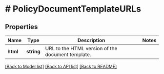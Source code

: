 # # PolicyDocumentTemplateURLs

## Properties

Name | Type | Description | Notes
------------ | ------------- | ------------- | -------------
**html** | **string** | URL to the HTML version of the document template. |

[[Back to Model list]](../../README.md#models) [[Back to API list]](../../README.md#endpoints) [[Back to README]](../../README.md)
